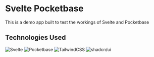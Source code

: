 # Svelte Pocketbase

This is a demo app built to test the workings of Svelte and Pocketbase

## Technologies Used
![Svelte](https://img.shields.io/badge/svelte-%23f1413d.svg?style=for-the-badge&logo=svelte&logoColor=white)
![Pocketbase](https://img.shields.io/badge/pocketbase-%23B8DBE4.svg?style=for-the-badge&logo=pocketbase&logoColor=black)
![TailwindCSS](https://img.shields.io/badge/tailwindcss-%2338B2AC.svg?style=for-the-badge&logo=tailwind-css&logoColor=white)
![shadcn/ui](https://img.shields.io/badge/shadcn/ui-%23000000.svg?style=for-the-badge&logo=shadcnui&logoColor=white)